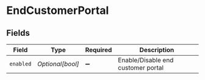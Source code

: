# EndCustomerPortal


## Fields

| Field                              | Type                               | Required                           | Description                        |
| ---------------------------------- | ---------------------------------- | ---------------------------------- | ---------------------------------- |
| `enabled`                          | *Optional[bool]*                   | :heavy_minus_sign:                 | Enable/Disable end customer portal |